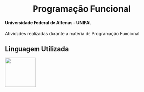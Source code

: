 <div align="center">
<h1> Programação Funcional </h1>
</div>

#### Universidade Federal de Alfenas - UNIFAL
Atividades realizadas durante a matéria de Programação Funcional

## Linguagem Utilizada
<img height=95 width=100 src="https://cdn.jsdelivr.net/gh/devicons/devicon/icons/haskell/haskell-original-wordmark.svg" />
